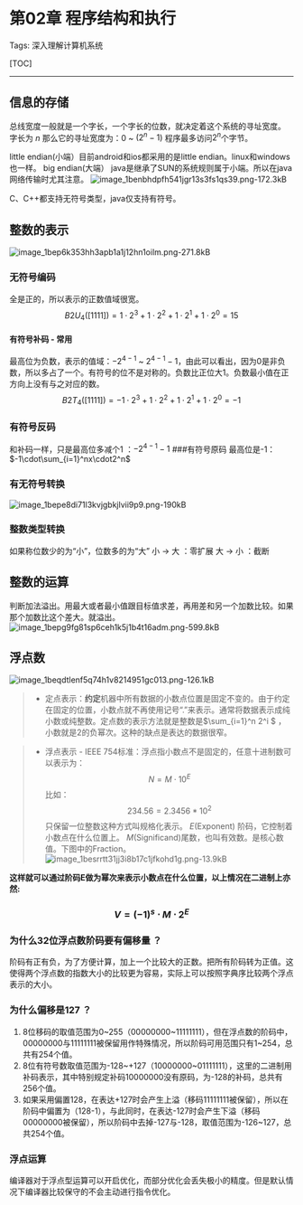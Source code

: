 ﻿# 第02章 程序结构和执行

Tags: 深入理解计算机系统

[TOC]

---

## 信息的存储
总线宽度一般就是一个字长，一个字长的位数，就决定着这个系统的寻址宽度。
字长为 $n$ 那么它的寻址宽度为：$0$ ~ $(2^n - 1)$  程序最多访问$2^n$个字节。

little endian(小端）目前android和ios都采用的是little endian。linux和windows也一样。
big endian(大端）  java是继承了SUN的系统规则属于小端。所以在java网络传输时尤其注意。
![image_1benbhdpfh541jgr13s3fs1qs39.png-172.3kB][1]

C、C++都支持无符号类型，java仅支持有符号。

## 整数的表示
![image_1bep6k353hh3apb1a1j12hn1oilm.png-271.8kB][2]
<br>
### 无符号编码
全是正的，所以表示的正数值域很宽。
$$B2U_4([1111]) = 1\cdot2^3+1\cdot2^2+1\cdot2^1+1\cdot2^0 = 15$$
#### 有符号补码 - 常用
最高位为负数，表示的值域：$-2^{4-1}$ ~ $2^{4-1} -1$，由此可以看出，因为0是非负数，所以多占了一个。有符号的位不是对称的。负数比正位大1。负数最小值在正方向上没有与之对应的数。
$$B2T_4([1111]) = -1\cdot2^3+1\cdot2^2+1\cdot2^1+1\cdot2^0 = -1$$
### 有符号反码
和补码一样，只是最高位多减个1  ：$-2^{4-1} -1$
###有符号原码
最高位是-1： $-1\cdot\sum_{i=1}^nx\cdot2^n$
### 有无符号转换
![image_1bepe8di71l3kvjgbkjlvii9p9.png-190kB][3]
### 整数类型转换
如果称位数少的为“小”，位数多的为“大”
小 $\to$ 大 ：零扩展
大 $\to$ 小 ：截断
## 整数的运算
判断加法溢出。用最大或者最小值跟目标值求差，再用差和另一个加数比较。如果那个加数比这个差大。就溢出。
![image_1bepg9fg81sp6ceh1k5j1b4t16adm.png-599.8kB][4]

## 浮点数
![image_1beqdtlenf5q74h1v8214951gc013.png-126.1kB][5]
>* 定点表示：**约定**机器中所有数据的小数点位置是固定不变的。由于约定在固定的位置，小数点就不再使用记号“.”来表示。通常将数据表示成纯小数或纯整数。定点数的表示方法就是整数是$\sum_{i=1}^n 2^i $ ，小数就是2的负幂次。这种的缺点是表达的数据很窄。

>* 浮点表示  - IEEE 754标准：浮点指小数点不是固定的，任意十进制数可以表示为：$$N = M \cdot10^E$$
比如：$$234.56 = 2.3456*10^2$$
只保留一位整数这种方式叫规格化表示。
$E$(Exponent) 阶码，它控制着小数点在什么位置上。
$M$(Significand)尾数，也叫有效数。是核心数值。下图中的Fraction。
![image_1besrrtt31jj3i8b17c1jfkohd1g.png-13.9kB][6]

**这样就可以通过阶码E做为幂次来表示小数点在什么位置，以上情况在二进制上亦然:**
### $$V = (-1)^s \cdot M \cdot 2^E$$

### 为什么32位浮点数阶码要有偏移量 ？
阶码有正有负，为了方便计算，加上一个比较大的正数。把所有阶码转为正值。这使得两个浮点数的指数大小的比较更为容易，实际上可以按照字典序比较两个浮点表示的大小。
### 为什么偏移是127 ？
1. 8位移码的取值范围为0~255（00000000~11111111），但在浮点数的阶码中，00000000与11111111被保留用作特殊情况，所以阶码可用范围只有1~254，总共有254个值。
2. 8位有符号数取值范围为-128~+127（10000000~01111111），这里的二进制用补码表示，其中特别规定补码10000000没有原码，为-128的补码，总共有256个值。
3. 如果采用偏置128，在表达+127时会产生上溢（移码11111111被保留），所以在阶码中偏置为（128-1），与此同时，在表达-127时会产生下溢（移码00000000被保留），所以阶码中去掉-127与-128，取值范围为-126~127，总共254个值。
### 浮点运算
编译器对于浮点型运算可以开启优化，而部分优化会丢失极小的精度。但是默认情况下编译器比较保守的不会主动进行指令优化。


  [1]: http://static.zybuluo.com/allon6/xugxaf8oenhxkyvemsekx8xg/image_1benbhdpfh541jgr13s3fs1qs39.png
  [2]: http://static.zybuluo.com/allon6/qhvg4rb4ss9sylo1l4bufwba/image_1bep6k353hh3apb1a1j12hn1oilm.png
  [3]: http://static.zybuluo.com/allon6/7hxlly2j213a2w4864qn4vhn/image_1bepe8di71l3kvjgbkjlvii9p9.png
  [4]: http://static.zybuluo.com/allon6/tlrw3y8lg8nqwidsuw9f36cj/image_1bepg9fg81sp6ceh1k5j1b4t16adm.png
  [5]: http://static.zybuluo.com/allon6/f4v4p80nrlyvueonpxejq2wi/image_1beqdtlenf5q74h1v8214951gc013.png
  [6]: http://static.zybuluo.com/allon6/g3ei6s88dmjp66u2da89ixr7/image_1besrrtt31jj3i8b17c1jfkohd1g.png